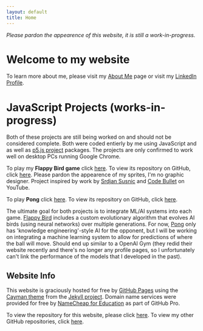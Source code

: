 ```yaml
---
layout: default
title: Home
---
```

*Please pardon the appearence of this website, it is still a work-in-progress.* 

# Welcome to my website 
To learn more about me, please visit my [About Me](./about) page or visit my [LinkedIn Profile](https://www.linkedin.com/in/alec-kulakowski/).

# JavaScript Projects (works-in-progress)
Both of these projects are still being worked on and should not be considered complete. Both were coded entierly by me using JavaScript and as well as [p5.js project](https://p5js.org/) packages. The projects are only confirmed to work well on desktop PCs running Google Chrome. 

To play my **Flappy Bird game** click [here](https://alecthekulak.github.io/flappy/). To view its repository on GitHub, click [here](https://github.com/alecthekulak/flappy). Please pardon the appearence of my sprites, I'm no graphic designer. Project inspired by work by [Srdjan Susnic](https://www.youtube.com/user/ssusnic) and [Code Bullet](https://www.youtube.com/channel/UC0e3QhIYukixgh5VVpKHH9Q) on YouTube. 

To play **Pong** click [here](https://alecthekulak.github.io/pong/). To view its repository on GitHub, click [here](https://github.com/alecthekulak/pong).

The ultimate goal for both projects is to integrate ML/AI systems into each game. [Flappy Bird](https://alecthekulak.github.io/flappy/) includes a custom evolutionary algorithm that evolves AI birds (using neural networks) over multiple generations. For now, [Pong](https://alecthekulak.github.io/pong/) only has 'knowledge engineering'-style AI for the opponent, but I will be working on integrating a machine learning system to allow for predictions of where the ball will move. Should end up similar to a OpenAI Gym (they redid their website recently and there's no longer any profile pages, so I unfortunately can't link the performance of the models that I developed in the past). 

## Website Info 
This website is graciously hosted for free by [GitHub Pages](https://pages.github.com/) using the [Cayman theme](https://github.com/pages-themes/cayman) from the [Jekyll project](https://pages.github.com/themes/). Domain name services were provided for free by [NameCheap for Education](https://nc.me/) as part of GitHub Pro. 

To view the repository for this website, please click [here](https://github.com/alecthekulak/alecthekulak.github.io). To view my other GitHub repositories, click [here](https://github.com/alecthekulak?tab=repositories). 



<!-- [Notes (for webdev use)](./notes). -->